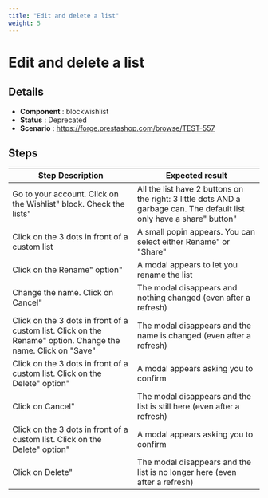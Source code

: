```yaml
---
title: "Edit and delete a list"
weight: 5
---
```


# Edit and delete a list
## Details
* **Component** : blockwishlist
* **Status** : Deprecated
* **Scenario** : https://forge.prestashop.com/browse/TEST-557

## Steps
| Step Description | Expected result |
| ----- | ----- |
| Go to your account. Click on the Wishlist" block. Check the lists" | All the list have 2 buttons on the right: 3 little dots AND a garbage can. The default list only have a share" button" |
| Click on the 3 dots in front of a custom list | A small popin appears. You can select either Rename" or "Share" |
| Click on the Rename" option" | A modal appears to let you rename the list |
| Change the name. Click on Cancel" | The modal disappears and nothing changed (even after a refresh) |
| Click on the 3 dots in front of a custom list. Click on the Rename" option. Change the name. Click on "Save" | The modal disappears and the name is changed (even after a refresh) |
| Click on the 3 dots in front of a custom list. Click on the Delete" option" | A modal appears asking you to confirm |
| Click on Cancel" | The modal disappears and the list is still here (even after a refresh) |
| Click on the 3 dots in front of a custom list. Click on the Delete" option" | A modal appears asking you to confirm |
| Click on Delete" | The modal disappears and the list is no longer here (even after a refresh) |
